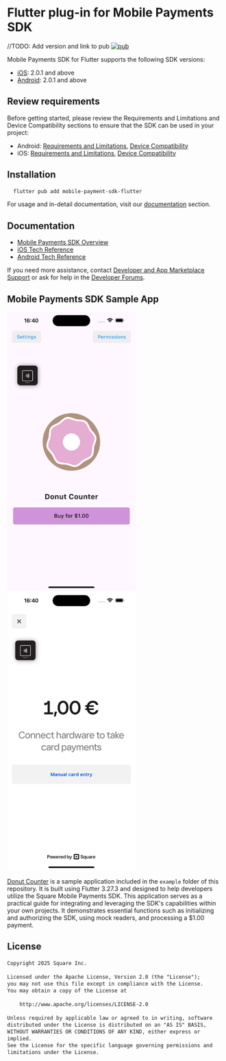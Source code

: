 # Flutter plug-in for Mobile Payments SDK

//TODO: Add version and link to pub
[![pub]()]()

Mobile Payments SDK for Flutter supports the following SDK versions:

  * [iOS](https://developer.squareup.com/docs/mobile-payments-sdk/ios#1-install-the-sdk-and-dependencies): 2.0.1 and above
  * [Android](https://developer.squareup.com/docs/mobile-payments-sdk/android#1-install-the-sdk-and-dependencies): 2.0.1 and above

## Review requirements
Before getting started, please review the Requirements and Limitations and Device Compatibility sections to ensure that the SDK can be used in your project:
* Android: [Requirements and Limitations](https://developer.squareup.com/docs/mobile-payments-sdk/android#requirements-and-limitations), [Device Compatibility](https://developer.squareup.com/docs/mobile-payments-sdk/android#device-permissions)
* iOS: [Requirements and Limitations](https://developer.squareup.com/docs/mobile-payments-sdk/ios#requirements-and-limitations), [Device Compatibility](https://developer.squareup.com/docs/mobile-payments-sdk/ios#device-permissions)

## Installation
```sh
  flutter pub add mobile-payment-sdk-flutter
```

For usage and in-detail documentation, visit our [documentation](docs/) section.

## Documentation
* [Mobile Payments SDK Overview](https://developer.squareup.com/docs/mobile-payments-sdk)
* [iOS Tech Reference](https://developer.squareup.com/docs/sdk/mobile-payments/ios)
* [Android Tech Reference](https://developer.squareup.com/docs/sdk/mobile-payments/android)

If you need more assistance, contact [Developer and App Marketplace Support](https://squareup.com/help/us/en/contact?panel=BF53A9C8EF68) or ask for help in the [Developer Forums](https://developer.squareup.com/forums/).

## Mobile Payments SDK Sample App
<img src="./images/donut-counter-home.png" width="300"/> <img src="./images/donut-counter-take-payment.png" width="300"/>

[Donut Counter](example/) is a sample application included in the `example` folder of this repository. It is built using Flutter 3.27.3 and designed to help developers utilize the Square Mobile Payments SDK. This application serves as a practical guide for integrating and leveraging the SDK's capabilities within your own projects. It demonstrates essential functions such as initializing and authorizing the SDK, using mock readers, and processing a $1.00 payment.

## License

```
Copyright 2025 Square Inc.

Licensed under the Apache License, Version 2.0 (the "License");
you may not use this file except in compliance with the License.
You may obtain a copy of the License at

    http://www.apache.org/licenses/LICENSE-2.0

Unless required by applicable law or agreed to in writing, software
distributed under the License is distributed on an "AS IS" BASIS,
WITHOUT WARRANTIES OR CONDITIONS OF ANY KIND, either express or implied.
See the License for the specific language governing permissions and
limitations under the License.
```